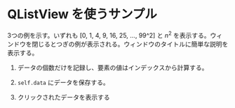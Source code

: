 # QListView を使うサンプル

3つの例を示す。いずれも [0, 1, 4, 9, 16, 25, ..., 99^2] と $n^2$ を表示する。ウィンドウを閉じるとつぎの例が表示される。ウィンドウのタイトルに簡単な説明を表示する。

1. データの個数だけを記録し、要素の値はインデックスから計算する。

1. `self.data` にデータを保存する。

1. クリックされたデータを表示する
